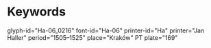 # Keywords
glyph-id="Ha-06_0216"
font-id="Ha-06"
printer-id="Ha"
printer="Jan Haller"
period="1505–1525"
place="Kraków"
PT plate="169"
